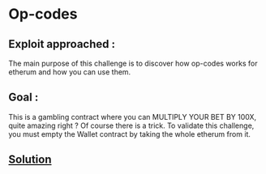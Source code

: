 # Op-codes

## Exploit approached :

The main purpose of this challenge is to discover how op-codes works for etherum and how you can use them.

## Goal :

This is a gambling contract where you can MULTIPLY YOUR BET BY 100X, quite amazing right ? Of course there is a trick.
To validate this challenge, you must empty the Wallet contract by taking the whole etherum from it.

## [Solution](./Solution.md)